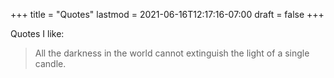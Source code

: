 +++
title = "Quotes"
lastmod = 2021-06-16T12:17:16-07:00
draft = false
+++

Quotes I like:

> All the darkness in the world cannot extinguish the light of a single candle.